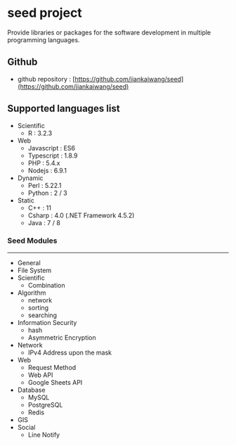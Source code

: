 # seed project

Provide libraries or packages for the software development in multiple programming languages.

## Github

* github repository : [https://github.com/jiankaiwang/seed](https://github.com/jiankaiwang/seed)



## Supported languages list

* Scientific
  * R : 3.2.3
* Web
  * Javascript : ES6
  * Typescript : 1.8.9
  * PHP : 5.4.x
  * Nodejs : 6.9.1
* Dynamic
  * Perl : 5.22.1
  * Python : 2 / 3
* Static
  * C++ : 11
  * Csharp : 4.0 \(.NET Framework 4.5.2\)
  * Java : 7 / 8

### Seed Modules

---

* General
* File System
* Scientific
  * Combination
* Algorithm
  * network
  * sorting
  * searching
* Information Security
  * hash
  * Asymmetric Encryption
* Network
  * IPv4 Address upon the mask
* Web
  * Request Method
  * Web API
  * Google Sheets API
* Database
  * MySQL
  * PostgreSQL
  * Redis
* GIS
* Social
  * Line Notify



